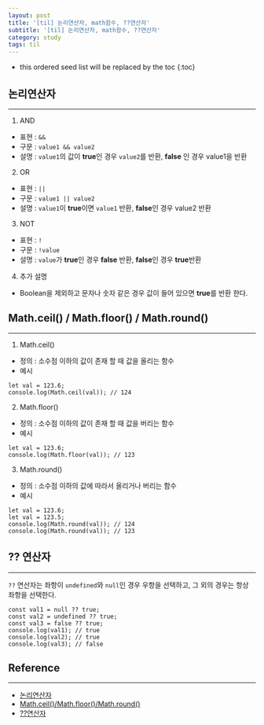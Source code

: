 ```yaml
---
layout: post
title: '[til] 논리연산자, math함수, ??연산자'
subtitle: '[til] 논리연산자, math함수, ??연산자'
category: study
tags: til
---
```


<!-- prettier-ignore -->
* this ordered seed list will be replaced by the toc
{:toc}

## 논리연산자

---

1. AND

- 표현 : `&&`
- 구문 : `value1 && value2`
- 설명 : `value1`의 값이 **true**인 경우 `value2`를 반환, **false** 인 경우 value1을 반환

2. OR

- 표현 : `||`
- 구문 : `value1 || value2`
- 설명 : `value1`이 **true**이면 `value1` 반환, **false**인 경우 value2 반환

3. NOT

- 표현 : `!`
- 구문 : `!value`
- 설명 : `value`가 **true**인 경우 **false** 반환, **false**인 경우 **true**반환

4. 추가 설명

- Boolean을 제외하고 문자나 숫자 같은 경우 값이 들어 있으면 **true**를 반환 한다.

## Math.ceil() / Math.floor() / Math.round()

---

1. Math.ceil()

- 정의 : 소수점 이하의 값이 존재 할 때 값을 올리는 함수
- 예시

```
let val = 123.6;
console.log(Math.ceil(val)); // 124
```

2. Math.floor()

- 정의 : 소수점 이하의 값이 존재 할 때 값을 버리는 함수
- 예시

```
let val = 123.6;
console.log(Math.floor(val)); // 123
```

3. Math.round()

- 정의 : 소수점 이하의 값에 따라서 올리거나 버리는 함수
- 예시

```
let val = 123.6;
let val = 123.5;
console.log(Math.round(val)); // 124
console.log(Math.round(val)); // 123
```

## ?? 연산자

---

`??` 연산자는 좌항이 `undefined`와 `null`인 경우 우항을 선택하고, 그 외의 경우는 항상 좌항을 선택한다.

```
const val1 = null ?? true;
const val2 = undefined ?? true;
const val3 = false ?? true;
console.log(val1); // true
console.log(val2); // true
console.log(val3); // false
```

## Reference

---

- [논리연산자](https://html6.tistory.com/424)
- [Math.ceil()/Math.floor()/Math.round()](https://m.blog.naver.com/PostView.naver?isHttpsRedirect=true&blogId=diceworld&logNo=220174711730)
- [??연산자](https://www.daleseo.com/js-nullish-coalescing/)
